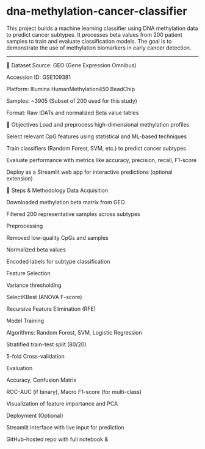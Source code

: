 # dna-methylation-cancer-classifier
This project builds a machine learning classifier using DNA methylation data to predict cancer subtypes. It processes beta values from 200 patient samples to train and evaluate classification models. The goal is to demonstrate the use of methylation biomarkers in early cancer detection.

---

📁 Dataset
Source: GEO (Gene Expression Omnibus)

Accession ID: GSE109381

Platform: Illumina HumanMethylation450 BeadChip

Samples: ~3905 (Subset of 200 used for this study)

Format: Raw IDATs and normalized Beta value tables

🎯 Objectives
Load and preprocess high-dimensional methylation profiles

Select relevant CpG features using statistical and ML-based techniques

Train classifiers (Random Forest, SVM, etc.) to predict cancer subtypes

Evaluate performance with metrics like accuracy, precision, recall, F1-score

Deploy as a Streamlit web app for interactive predictions (optional extension)

🔧 Steps & Methodology
Data Acquisition

Downloaded methylation beta matrix from GEO

Filtered 200 representative samples across subtypes

Preprocessing

Removed low-quality CpGs and samples

Normalized beta values

Encoded labels for subtype classification

Feature Selection

Variance thresholding

SelectKBest (ANOVA F-score)

Recursive Feature Elimination (RFE)

Model Training

Algorithms: Random Forest, SVM, Logistic Regression

Stratified train-test split (80/20)

5-fold Cross-validation

Evaluation

Accuracy, Confusion Matrix

ROC-AUC (if binary), Macro F1-score (for multi-class)

Visualization of feature importance and PCA

Deployment (Optional)

Streamlit interface with live input for prediction

GitHub-hosted repo with full notebook & 
